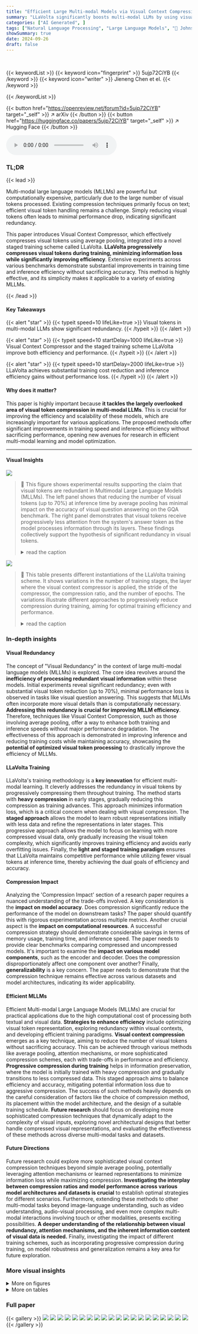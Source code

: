 ```yaml
---
title: "Efficient Large Multi-modal Models via Visual Context Compression"
summary: "LLaVolta significantly boosts multi-modal LLMs by using visual context compression, achieving substantial training cost reduction and enhanced inference efficiency without performance loss."
categories: ["AI Generated", ]
tags: ["Natural Language Processing", "Large Language Models", "🏢 Johns Hopkins University",]
showSummary: true
date: 2024-09-26
draft: false
---
```


<br>

{{< keywordList >}}
{{< keyword icon="fingerprint" >}} 5ujp72CiYB {{< /keyword >}}
{{< keyword icon="writer" >}} Jieneng Chen et el. {{< /keyword >}}
 
{{< /keywordList >}}

{{< button href="https://openreview.net/forum?id=5ujp72CiYB" target="_self" >}}
↗ arXiv
{{< /button >}}
{{< button href="https://huggingface.co/papers/5ujp72CiYB" target="_self" >}}
↗ Hugging Face
{{< /button >}}



<audio controls>
    <source src="https://ai-paper-reviewer.com/5ujp72CiYB/podcast.wav" type="audio/wav">
    Your browser does not support the audio element.
</audio>


### TL;DR


{{< lead >}}

Multi-modal large language models (MLLMs) are powerful but computationally expensive, particularly due to the large number of visual tokens processed.  Existing compression techniques primarily focus on text; efficient visual token handling remains a challenge.  Simply reducing visual tokens often leads to minimal performance drop, indicating significant redundancy.



This paper introduces Visual Context Compressor, which effectively compresses visual tokens using average pooling, integrated into a novel staged training scheme called LLaVolta.  **LLaVolta progressively compresses visual tokens during training, minimizing information loss while significantly improving efficiency**.  Extensive experiments across various benchmarks demonstrate substantial improvements in training time and inference efficiency without sacrificing accuracy. This method is highly effective, and its simplicity makes it applicable to a variety of existing MLLMs.

{{< /lead >}}


#### Key Takeaways

{{< alert "star" >}}
{{< typeit speed=10 lifeLike=true >}} Visual tokens in multi-modal LLMs show significant redundancy. {{< /typeit >}}
{{< /alert >}}

{{< alert "star" >}}
{{< typeit speed=10 startDelay=1000 lifeLike=true >}} Visual Context Compressor and the staged training scheme LLaVolta improve both efficiency and performance. {{< /typeit >}}
{{< /alert >}}

{{< alert "star" >}}
{{< typeit speed=10 startDelay=2000 lifeLike=true >}} LLaVolta achieves substantial training cost reduction and inference efficiency gains without performance loss. {{< /typeit >}}
{{< /alert >}}

#### Why does it matter?
This paper is highly important because **it tackles the largely overlooked area of visual token compression in multi-modal LLMs**.  This is crucial for improving the efficiency and scalability of these models, which are increasingly important for various applications. The proposed methods offer significant improvements in training speed and inference efficiency without sacrificing performance, opening new avenues for research in efficient multi-modal learning and model optimization.

------
#### Visual Insights



![](https://ai-paper-reviewer.com/5ujp72CiYB/figures_1_1.jpg)

> 🔼 This figure shows experimental results supporting the claim that visual tokens are redundant in Multimodal Large Language Models (MLLMs). The left panel shows that reducing the number of visual tokens (up to 70%) at inference time by average pooling has minimal impact on the accuracy of visual question answering on the GQA benchmark.  The right panel demonstrates that visual tokens receive progressively less attention from the system's answer token as the model processes information through its layers. These findings collectively support the hypothesis of significant redundancy in visual tokens.
> <details>
> <summary>read the caption</summary>
> Figure 1: Visual tokens are redundant in MLLMs. Left: The accuracy of the LLaVA-1.5-7B [28] model(without re-train) on the GQA [20] benchmarks varies with different percentages of retained visual tokens. The x-axis represents the percentage of original visual tokens preserved after applying 1D average pooling with varying stride sizes S applied in i-th Transformer layer. Right: Visual tokens receive less attention from the [ANS] token as we go deeper into its layers of LLaVA-1.5-7B model. These findings collectively suggest a significant redundancy within the visual tokens of the MLLMs.
> </details>





![](https://ai-paper-reviewer.com/5ujp72CiYB/tables_5_1.jpg)

> 🔼 This table presents different instantiations of the LLaVolta training scheme.  It shows variations in the number of training stages, the layer where the visual context compressor is applied, the stride of the compressor, the compression ratio, and the number of epochs. The variations illustrate different approaches to progressively reduce compression during training, aiming for optimal training efficiency and performance.
> <details>
> <summary>read the caption</summary>
> Table 1: Instantiations of LLaVolta schemes. deeper indicates that the compressor's position in the LLM shifts from the shallow layer (e.g., 2) to a deeper layer (e.g., 16). wider indicates that the compressor's stride decreases while the number of visual tokens increases. Last stage compression refers to using compressor at last stage for efficient inference.
> </details>





### In-depth insights


#### Visual Redundancy
The concept of "Visual Redundancy" in the context of large multi-modal language models (MLLMs) is explored.  The core idea revolves around the **inefficiency of processing redundant visual information** within these models.  Initial experiments reveal significant redundancy; even with substantial visual token reduction (up to 70%), minimal performance loss is observed in tasks like visual question answering.  This suggests that MLLMs often incorporate more visual details than is computationally necessary.  **Addressing this redundancy is crucial for improving MLLM efficiency**.  Therefore, techniques like Visual Context Compression, such as those involving average pooling, offer a way to enhance both training and inference speeds without major performance degradation.  The effectiveness of this approach is demonstrated in improving inference and reducing training costs while maintaining accuracy, showcasing the **potential of optimized visual token processing** to drastically improve the efficiency of MLLMs.

#### LLaVolta Training
LLaVolta's training methodology is a **key innovation** for efficient multi-modal learning.  It cleverly addresses the redundancy in visual tokens by progressively compressing them throughout training.  The method starts with **heavy compression** in early stages, gradually reducing this compression as training advances. This approach minimizes information loss, which is a critical concern when dealing with visual compression.  The **staged approach** allows the model to learn robust representations initially with less data and refine the representations in later stages.  This progressive approach allows the model to focus on learning with more compressed visual data, only gradually increasing the visual token complexity, which significantly improves training efficiency and avoids early overfitting issues.  Finally, the **light and staged training paradigm** ensures that LLaVolta maintains competitive performance while utilizing fewer visual tokens at inference time, thereby achieving the dual goals of efficiency and accuracy.

#### Compression Impact
Analyzing the 'Compression Impact' section of a research paper requires a nuanced understanding of the trade-offs involved.  A key consideration is the **impact on model accuracy**.  Does compression significantly reduce the performance of the model on downstream tasks?  The paper should quantify this with rigorous experimentation across multiple metrics. Another crucial aspect is the **impact on computational resources**.  A successful compression strategy should demonstrate considerable savings in terms of memory usage, training time, and inference speed.  The paper needs to provide clear benchmarks comparing compressed and uncompressed models.  It's important to examine the **impact on various model components**, such as the encoder and decoder. Does the compression disproportionately affect one component over another?  Finally, **generalizability** is a key concern. The paper needs to demonstrate that the compression technique remains effective across various datasets and model architectures, indicating its wider applicability.

#### Efficient MLLMs
Efficient Multi-modal Large Language Models (MLLMs) are crucial for practical applications due to the high computational cost of processing both textual and visual data.  **Strategies to enhance efficiency** include optimizing visual token representation, exploring redundancy within visual contexts, and developing efficient training paradigms.  **Visual context compression** emerges as a key technique, aiming to reduce the number of visual tokens without sacrificing accuracy. This can be achieved through various methods like average pooling, attention mechanisms, or more sophisticated compression schemes, each with trade-offs in performance and efficiency.  **Progressive compression during training** helps in information preservation, where the model is initially trained with heavy compression and gradually transitions to less compressed data. This staged approach aims to balance efficiency and accuracy, mitigating potential information loss due to aggressive compression.  The success of such methods heavily depends on the careful consideration of factors like the choice of compression method, its placement within the model architecture, and the design of a suitable training schedule.  **Future research** should focus on developing more sophisticated compression techniques that dynamically adapt to the complexity of visual inputs, exploring novel architectural designs that better handle compressed visual representations, and evaluating the effectiveness of these methods across diverse multi-modal tasks and datasets.

#### Future Directions
Future research could explore more sophisticated visual context compression techniques beyond simple average pooling, potentially leveraging attention mechanisms or learned representations to minimize information loss while maximizing compression.  **Investigating the interplay between compression ratios and model performance across various model architectures and datasets is crucial** to establish optimal strategies for different scenarios.  Furthermore, extending these methods to other multi-modal tasks beyond image-language understanding, such as video understanding, audio-visual processing, and even more complex multi-modal interactions involving touch or other modalities, presents exciting possibilities.  **A deeper understanding of the relationship between visual redundancy, attention mechanisms, and the inherent information content of visual data is needed.**  Finally, investigating the impact of different training schemes, such as incorporating progressive compression during training, on model robustness and generalization remains a key area for future exploration.


### More visual insights

<details>
<summary>More on figures
</summary>


![](https://ai-paper-reviewer.com/5ujp72CiYB/figures_4_1.jpg)

> 🔼 This figure illustrates how the Visual Context Compressor is integrated into a multi-modal large language model (MLLM). The compressor is applied to the visual tokens at the k-th transformer layer, reducing their length from L to Lout. This reduces the number of visual tokens processed by the subsequent layers, improving efficiency. The compression ratio is calculated as N*L/((N-K)*Lout + K*L), where N is the total number of transformer layers, K is the layer at which the compressor is applied, L is the initial length of visual tokens and Lout is the length after compression. 
> <details>
> <summary>read the caption</summary>
> Figure 2: Example of Visual Context Compressor in a multi-modal LLM.
> </details>



![](https://ai-paper-reviewer.com/5ujp72CiYB/figures_5_1.jpg)

> 🔼 This figure illustrates the difference between the traditional approach of training and inference for multi-modal LLMs and the proposed LLaVolta method.  The traditional approach uses full visual tokens throughout the process. In contrast, LLaVolta introduces a three-stage training scheme with progressively decreasing compression ratios. Stage I starts with heavy compression, Stage II uses light compression in deeper layers, and Stage III uses subtle compression with a wider token window during inference, aiming to improve efficiency without sacrificing performance.
> <details>
> <summary>read the caption</summary>
> Figure 3: Training & inference paradigm comparison for conventional setting (A) and LLaVolta (B). Meta framework of LLaVolta consists three training stages: Stage I with heavy visual compression; Stage II with light visual compression in deeper layer; Stage III with subtle compression with wider token window without loss of performance. This can accelerate the training and inference by 18+% while maintaining performance.
> </details>



</details>




<details>
<summary>More on tables
</summary>


![](https://ai-paper-reviewer.com/5ujp72CiYB/tables_5_2.jpg)
> 🔼 This table presents various instantiations of the LLaVolta training schemes.  It shows different configurations for the number of stages, the layer at which the compressor is applied, the stride of the compressor, the compression ratio (CR), and the number of epochs for each stage. The table illustrates how different approaches to applying visual context compression during training can lead to various training efficiency and performance tradeoffs.
> <details>
> <summary>read the caption</summary>
> Table 1: Instantiations of LLaVolta schemes. deeper indicates that the compressor's position in the LLM shifts from the shallow layer (e.g., 2) to a deeper layer (e.g., 16). wider indicates that the compressor's stride decreases while the number of visual tokens increases. Last stage compression refers to using compressor at last stage for efficient inference.
> </details>

![](https://ai-paper-reviewer.com/5ujp72CiYB/tables_7_1.jpg)
> 🔼 This table presents the performance of different LLaVolta training schemes across thirteen benchmarks.  It shows that several schemes achieve competitive results while reducing training time significantly. The best performing scheme is 'last stage compression', which achieves the highest average performance while requiring the shortest training time and lowest inference cost.
> <details>
> <summary>read the caption</summary>
> Table 2: Performance of LLaVolta. See the definition of each training scheme in Tab. 1. †: average across stages. First five derived schemes for training acceleration achieve competitive results while reducing 16% training time. The last scheme, last stage compression, achieved the shortest training time (12.4 hours) and the lowest inference cost (5.47 TFLOPs), but also the highest average performance (62.1%). We report average results across three runs, with the standard deviation written at the bottom right of the average result. The last stage compression training achieves the best average performance across thirteen benchmarks, outperforming the baseline (LLaVA-v1.5-7B) while requiring significantly less training time.
> </details>

![](https://ai-paper-reviewer.com/5ujp72CiYB/tables_7_2.jpg)
> 🔼 This table compares the performance of different visual compression methods (random dropping, K-Means, FastV, VCC, and average pooling) used within a multi-modal language model (MLLM).  The comparison includes both inference and training phases.  It highlights the trade-offs between attention-based methods (generally better inference, but unstable training) and average pooling (more stable training, competitive inference).
> <details>
> <summary>read the caption</summary>
> Table 3: Comparison among different visual compressors. Higher values are preferred. All methods except VCC are set to the compression ratio of 556% to approximate VCC's 514% [53] for a fair comparison. The best scores are marked as gray and the second best are underlined. Attention-based compressors (i.e., FastV and VCC) excel during the inference phase, yet their application to the training phase proves challenging. Average pooling shows a more stable performance during the training phase.
> </details>

![](https://ai-paper-reviewer.com/5ujp72CiYB/tables_8_1.jpg)
> 🔼 This table compares the performance of different visual compressors, including a parametric compressor (Q-Former) and a non-parametric compressor (average pooling).  The results demonstrate that the proposed non-parametric approach outperforms the parametric method in terms of both performance and training efficiency, even when using a higher compression ratio.
> <details>
> <summary>read the caption</summary>
> Table 4: Parametric vs. nonparametric visual compressor. We follow miniGPT-4 [54] that uses Q-Former pre-trained from BLIP-2 [23] as the parametric compressor (All other aspects are maintained as in LLaVA to ensure a fair comparison). Ours: pooling with stride 64 on LLM layer 1 to ensure comparable CRs. Our nonparametric compressor outshines the parametric Q-Former counterpart in terms of both performance and training efficiency.
> </details>

![](https://ai-paper-reviewer.com/5ujp72CiYB/tables_8_2.jpg)
> 🔼 This table presents the performance of different LLaVolta training schemes across various benchmarks.  It highlights the trade-off between training time, inference cost, and model performance, showcasing the effectiveness of the proposed LLaVolta approach in achieving competitive results with significantly reduced training time and cost.
> <details>
> <summary>read the caption</summary>
> Table 2: Performance of LLaVolta. See the definition of each training scheme in Tab. 1. †: average across stages. First five derived schemes for training acceleration achieve competitive results while reducing 16% training time. The last scheme, last stage compression, achieved the shortest training time (12.4 hours) and the lowest inference cost (5.47 TFLOPs), but also the highest average performance (62.1%). We report average results across three runs, with the standard deviation written at the bottom right of the average result. The last stage compression training achieves the best average performance across thirteen benchmarks, outperforming the baseline (LLaVA-v1.5-7B) while requiring significantly less training time.
> </details>

![](https://ai-paper-reviewer.com/5ujp72CiYB/tables_8_3.jpg)
> 🔼 This table presents the performance of different LLaVolta training schemes on thirteen benchmark datasets.  It compares metrics like training time, inference cost (TFLOPs), and accuracy across various multi-modal understanding tasks. The table highlights the trade-off between training efficiency and performance, showcasing the superior performance of the 'last stage compression' scheme which achieves the highest average performance with significantly reduced training time and inference cost.
> <details>
> <summary>read the caption</summary>
> Table 2: Performance of LLaVolta. See the definition of each training scheme in Tab. 1. †: average across stages. First five derived schemes for training acceleration achieve competitive results while reducing 16% training time. The last scheme, last stage compression, achieved the shortest training time (12.4 hours) and the lowest inference cost (5.47 TFLOPs), but also the highest average performance (62.1%). We report average results across three runs, with the standard deviation written at the bottom right of the average result. The last stage compression training achieves the best average performance across thirteen benchmarks, outperforming the baseline (LLaVA-v1.5-7B) while requiring significantly less training time.
> </details>

![](https://ai-paper-reviewer.com/5ujp72CiYB/tables_9_1.jpg)
> 🔼 This table presents the performance comparison of different LLaVolta training schemes (single-stage, two-stage, three-stage, etc.) across various multi-modal benchmarks. It shows that the last-stage compression training scheme achieves the best performance with the lowest training time and inference cost, outperforming the baseline while reducing training time by 16%.
> <details>
> <summary>read the caption</summary>
> Table 2: Performance of LLaVolta. See the definition of each training scheme in Tab. 1. †: average across stages. First five derived schemes for training acceleration achieve competitive results while reducing 16% training time. The last scheme, last stage compression, achieved the shortest training time (12.4 hours) and the lowest inference cost (5.47 TFLOPs), but also the highest average performance (62.1%). We report average results across three runs, with the standard deviation written at the bottom right of the average result. The last stage compression training achieves the best average performance across thirteen benchmarks, outperforming the baseline (LLaVA-v1.5-7B) while requiring significantly less training time.
> </details>

![](https://ai-paper-reviewer.com/5ujp72CiYB/tables_9_2.jpg)
> 🔼 This table presents the performance comparison of different LLaVolta training schemes across 13 benchmarks.  It shows that LLaVolta significantly reduces training time and inference costs while improving or maintaining performance compared to the baseline LLaVA-v1.5-7B model.
> <details>
> <summary>read the caption</summary>
> Table 2: Performance of LLaVolta. See the definition of each training scheme in Tab. 1. †: average across stages. First five derived schemes for training acceleration achieve competitive results while reducing 16% training time. The last scheme, last stage compression, achieved the shortest training time (12.4 hours) and the lowest inference cost (5.47 TFLOPs), but also the highest average performance (62.1%). We report average results across three runs, with the standard deviation written at the bottom right of the average result. The last stage compression training achieves the best average performance across thirteen benchmarks, outperforming the baseline (LLaVA-v1.5-7B) while requiring significantly less training time.
> </details>

![](https://ai-paper-reviewer.com/5ujp72CiYB/tables_13_1.jpg)
> 🔼 This table shows the results of experiments using a two-stage training scheme with varying proportions of training time allocated to each stage.  The results demonstrate that model performance decreases as the proportion of training time dedicated to the second stage (which uses a lower compression ratio) decreases.  This suggests a trade-off between training efficiency and performance.
> <details>
> <summary>read the caption</summary>
> Table 9: Effects of non-uniform stage splitting at the two-stage set-up. Performance decreases as the proportion of Stage 2 decreases, albeit at the expense of lower compression ratios.
> </details>

![](https://ai-paper-reviewer.com/5ujp72CiYB/tables_13_2.jpg)
> 🔼 This table compares the performance of the proposed LLaVolta method against a Mini-Gemini baseline on various multi-modal benchmarks.  It highlights the ability of LLaVolta to achieve comparable or even better results with reduced training time, demonstrating its adaptability to different model architectures.
> <details>
> <summary>read the caption</summary>
> Table 10: Training struturally distinct MLLMs with LLaVolta.Comparison of our method with the Mini-Gemini (MGM-2B) baseline, which uses a multi-resolution visual encoding strategy. Our approach demonstrates competitive performance while reducing training time by 18% (18.1 hours vs. 14.8 hours) and achieving higher scores. This ablation highlights LLaVolta's ability to adapt to different model structures and sophisticated visual encoding strategies.
> </details>

</details>




### Full paper

{{< gallery >}}
<img src="https://ai-paper-reviewer.com/5ujp72CiYB/1.png" class="grid-w50 md:grid-w33 xl:grid-w25" />
<img src="https://ai-paper-reviewer.com/5ujp72CiYB/2.png" class="grid-w50 md:grid-w33 xl:grid-w25" />
<img src="https://ai-paper-reviewer.com/5ujp72CiYB/3.png" class="grid-w50 md:grid-w33 xl:grid-w25" />
<img src="https://ai-paper-reviewer.com/5ujp72CiYB/4.png" class="grid-w50 md:grid-w33 xl:grid-w25" />
<img src="https://ai-paper-reviewer.com/5ujp72CiYB/5.png" class="grid-w50 md:grid-w33 xl:grid-w25" />
<img src="https://ai-paper-reviewer.com/5ujp72CiYB/6.png" class="grid-w50 md:grid-w33 xl:grid-w25" />
<img src="https://ai-paper-reviewer.com/5ujp72CiYB/7.png" class="grid-w50 md:grid-w33 xl:grid-w25" />
<img src="https://ai-paper-reviewer.com/5ujp72CiYB/8.png" class="grid-w50 md:grid-w33 xl:grid-w25" />
<img src="https://ai-paper-reviewer.com/5ujp72CiYB/9.png" class="grid-w50 md:grid-w33 xl:grid-w25" />
<img src="https://ai-paper-reviewer.com/5ujp72CiYB/10.png" class="grid-w50 md:grid-w33 xl:grid-w25" />
<img src="https://ai-paper-reviewer.com/5ujp72CiYB/11.png" class="grid-w50 md:grid-w33 xl:grid-w25" />
<img src="https://ai-paper-reviewer.com/5ujp72CiYB/12.png" class="grid-w50 md:grid-w33 xl:grid-w25" />
<img src="https://ai-paper-reviewer.com/5ujp72CiYB/13.png" class="grid-w50 md:grid-w33 xl:grid-w25" />
<img src="https://ai-paper-reviewer.com/5ujp72CiYB/14.png" class="grid-w50 md:grid-w33 xl:grid-w25" />
<img src="https://ai-paper-reviewer.com/5ujp72CiYB/15.png" class="grid-w50 md:grid-w33 xl:grid-w25" />
<img src="https://ai-paper-reviewer.com/5ujp72CiYB/16.png" class="grid-w50 md:grid-w33 xl:grid-w25" />
<img src="https://ai-paper-reviewer.com/5ujp72CiYB/17.png" class="grid-w50 md:grid-w33 xl:grid-w25" />
<img src="https://ai-paper-reviewer.com/5ujp72CiYB/18.png" class="grid-w50 md:grid-w33 xl:grid-w25" />
<img src="https://ai-paper-reviewer.com/5ujp72CiYB/19.png" class="grid-w50 md:grid-w33 xl:grid-w25" />
<img src="https://ai-paper-reviewer.com/5ujp72CiYB/20.png" class="grid-w50 md:grid-w33 xl:grid-w25" />
{{< /gallery >}}